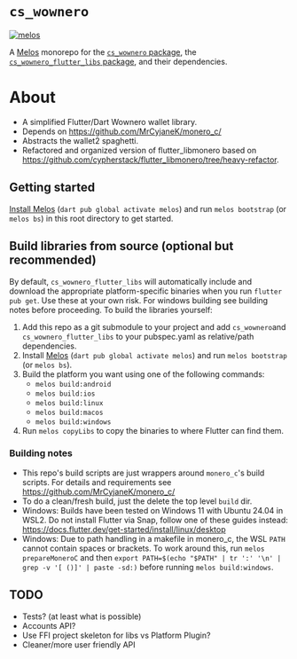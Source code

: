 # `cs_wownero`
[![melos](https://img.shields.io/badge/maintained%20with-melos-f700ff.svg?style=flat-square)](https://github.com/invertase/melos)

A [Melos](https://github.com/invertase/melos) monorepo for the
[`cs_wownero` package](https://pub.dev/packages/cs_wownero), 
the [`cs_wownero_flutter_libs` package](https://pub.dev/packages/cs_wownero), and their dependencies.

# About
- A simplified Flutter/Dart Wownero wallet library.
- Depends on https://github.com/MrCyjaneK/monero_c/
- Abstracts the wallet2 spaghetti.
- Refactored and organized version of flutter_libmonero based on
  https://github.com/cypherstack/flutter_libmonero/tree/heavy-refactor.

## Getting started
[Install Melos](https://melos.invertase.dev/~melos-latest/getting-started) (`dart pub global activate melos`) and 
run `melos bootstrap` (or `melos bs`) in this root directory to get started.

## Build libraries from source (optional but recommended)
By default, `cs_wownero_flutter_libs` will automatically include and download the
appropriate platform-specific binaries when you run `flutter pub get`.  Use
these at your own risk.  For windows building see building notes before 
proceeding.  To build the libraries yourself:

1. Add this repo as a git submodule to your project and add `cs_wownero`and 
   `cs_wownero_flutter_libs` to your pubspec.yaml as relative/path dependencies.
2. Install [Melos](https://pub.dev/packages/melos)
   (`dart pub global activate melos`) and run `melos bootstrap` (or `melos bs`).
3. Build the platform you want using one of the following commands:
   - `melos build:android`
   - `melos build:ios`
   - `melos build:linux`
   - `melos build:macos`
   - `melos build:windows`
4. Run `melos copyLibs` to copy the binaries to where Flutter can find them.

### Building notes
- This repo's build scripts are just wrappers around `monero_c`'s build scripts.
  For details and requirements see https://github.com/MrCyjaneK/monero_c/
- To do a clean/fresh build, just the delete the top level `build` dir.
- Windows: Builds have been tested on Windows 11 with Ubuntu 24.04 in WSL2.  Do 
  not install Flutter via Snap, follow one of these guides instead:
  https://docs.flutter.dev/get-started/install/linux/desktop
- Windows: Due to path handling in a makefile in monero_c, the WSL `PATH` cannot contain spaces or brackets.  To work around this, run `melos prepareMoneroC` and then `export PATH=$(echo "$PATH" | tr ':' '\n' | grep -v '[ ()]' | paste -sd:)` before running `melos build:windows`.

## TODO
- Tests? (at least what is possible)
- Accounts API?
- Use FFI project skeleton for libs vs Platform Plugin?
- Cleaner/more user friendly API